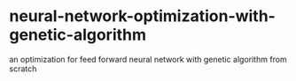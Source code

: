 # neural-network-optimization-with-genetic-algorithm
an optimization for feed forward neural network with genetic algorithm from scratch
